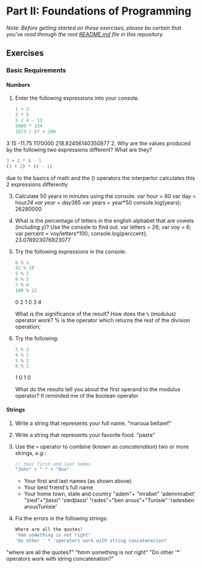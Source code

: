 # Part II: Foundations of Programming

*Note: Before getting started on these exercises, please be certain that you've read through the root [README.md](../README.md) file in this repository.*

## Exercises

### Basic Requirements

#### Numbers

1. Enter the following expressions into your console.

   ```js
   1 + 2 
   3 * 5
   5 / 4 - 13
   5000 * 234
   1073 / 57 + 200
   ```
3
15
-11.75
1170000
218.82456140350877
2. Why are the values produced by the following two expressions different? What
   are they?

   ```js
   3 + 2 * 4 - 1
   (3 + 2) * (4 - 1)
   ```
   due to the basics of math and the () operators the interpertor calculates this 2 expressions differently

3. Calculate 50 years in minutes using the console.
var hour = 60
var day = hour*24
var year = day*365
var years = year*50
console.log(years);
26280000
4. What is the percentage of letters in the english alphabet that are vowels (including y)? Use the
   console to find out.
var letters = 26;
var voy = 6;
var percent = voy/letters*100;
console.log(perccent); 
23.076923076923077
5. Try the following expressions in the console:

   ```js
   6 % 2
   42 % 10
   5 % 2
   6 % 3
   7 % 4
   100 % 12
   ```
   0
   2
   1
   0
   3
   4

   What is the significance of the result? How does the `%` (modulus) operator
   work?
% is the operator which returns the rest of the division operation;
6. Try the following:

   ```js
   3 % 2
   4 % 2
   5 % 2
   6 % 2
   ```
   1
   0
   1
   0

   What do the results tell you about the first operand to the modulus operator?
It reminded me of the boolean operator
#### Strings

1. Write a string that represents your full name.
"maroua beltaief"
2. Write a string that represents your favorite food.
"pasta"
3. Use the `+` operator to combine (known as *concatenation*) two or more
   strings, *e.g.*:

   ```js
   // Your first and last names
   "John" + " " + "Doe"
   ```

   + Your first and last names (as shown above)
   + Your best friend's full name
   + Your home town, state and country
"adem"+ "mrabet"
'ademmrabet'
"zied"+"jlassi"
'ziedjlassi'
"rades"+"ben arous"+"Tunisie"
'radesben arousTunisie'

4. Fix the errors in the following strings:

   ```js
   Where are all the quotes?
   'hmm something is not right"
   'Do other ' * 'operators work with string concatenation?
   ```
"where are all the quotes?"
"hmm something is not right"
"Do other '*' operators work with string concatenation?"